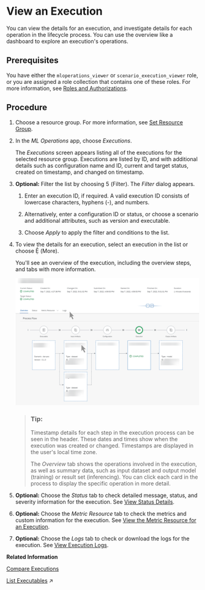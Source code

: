 <!-- loio33bae6da5df340d892828b2c673efaea -->

<link rel="stylesheet" type="text/css" href="css/sap-icons.css"/>

# View an Execution

You can view the details for an execution, and investigate details for each operation in the lifecycle process. You can use the overview like a dashboard to explore an execution's operations.



<a name="loio33bae6da5df340d892828b2c673efaea__prereq_ycf_b23_wxb"/>

## Prerequisites

You have either the `mloperations_viewer` or `scenario_execution_viewer` role, or you are assigned a role collection that contains one of these roles. For more information, see [Roles and Authorizations](https://help.sap.com/docs/ai-launchpad/sap-ai-launchpad/roles-and-authorizations).



<a name="loio33bae6da5df340d892828b2c673efaea__steps_zbl_b23_wxb"/>

## Procedure

1.  Choose a resource group. For more information, see [Set Resource Group](https://help.sap.com/docs/AI_LAUNCHPAD/92d77f26188e4582897b9106b9cb72e0/0c077289f29d4147921fb07ab0f68b7f.html).

2.  In the *ML Operations* app, choose *Executions*.

    The *Executions* screen appears listing all of the executions for the selected resource group. Executions are listed by ID, and with additional details such as configuration name and ID, current and target status, created on timestamp, and changed on timestamp.

3.  **Optional:** Filter the list by choosing <span class="SAP-icons"></span> \(Filter\). The *Filter* dialog appears.

    1.  Enter an execution ID, if required. A valid execution ID consists of lowercase characters, hyphens \(-\), and numbers.

    2.  Alternatively, enter a configuration ID or status, or choose a scenario and additional attributes, such as version and executable.

    3.  Choose *Apply* to apply the filter and conditions to the list.


4.  To view the details for an execution, select an execution in the list or choose <span class="SAP-icons"></span> \(More\).

    You'll see an overview of the execution, including the overview steps, and tabs with more information.

    ![Execution details screen for a completed execution, with all tabs shown.](images/Image_AIL_Execution_Enhanced_Tabs_Fullscreen_827ab23.png)

    > ### Tip:  
    > Timestamp details for each step in the execution process can be seen in the header. These dates and times show when the execution was created or changed. Timestamps are displayed in the user's local time zone.
    > 
    > The *Overview* tab shows the operations involved in the execution, as well as summary data, such as input dataset and output model \(training\) or result set \(inferencing\). You can click each card in the process to display the specific operation in more detail.

5.  **Optional:** Choose the *Status* tab to check detailed message, status, and severity information for the execution. See [View Status Details](https://help.sap.com/docs/AI_LAUNCHPAD/92d77f26188e4582897b9106b9cb72e0/7bda8db1dcb045a29c84c76e78a3b814.html).

6.  **Optional:** Choose the *Metric Resource* tab to check the metrics and custom information for the execution. See [View the Metric Resource for an Execution](https://help.sap.com/docs/AI_LAUNCHPAD/92d77f26188e4582897b9106b9cb72e0/7bda8db1dcb045a29c84c76e78a3b814.html).

7.  **Optional:** Choose the *Logs* tab to check or download the logs for the execution. See [View Execution Logs](https://help.sap.com/docs/AI_LAUNCHPAD/92d77f26188e4582897b9106b9cb72e0/afec746903f24c15ac60f6fe473d64f7.html).


**Related Information**  


[Compare Executions](compare-executions-9b75f67.md "You can compare executions to determine which configuration parameters result in optimum results.")

[List Executables](https://help.sap.com/viewer/2d6c5984063c40a59eda62f4a9135bee/CLOUD/en-US/80895a495b4a466b8976735995e23753.html "") :arrow_upper_right:

